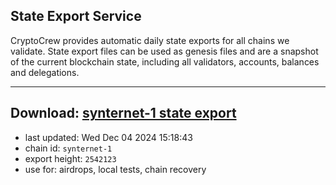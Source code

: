 ## State Export Service
CryptoCrew provides automatic daily state exports for all chains we validate. State export files can be used as genesis files and are a snapshot of the current blockchain state, including all validators, accounts, balances and delegations.

---
**Download: [synternet-1 state export](https://dl-eu2.ccvalidators.com/SERVICE/synternet/synternet-1_export_2542123.json)**
---

- last updated: Wed Dec 04 2024 15:18:43
- chain id: `synternet-1`
- export height: `2542123`
- use for: airdrops, local tests, chain recovery
